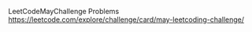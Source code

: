 LeetCodeMayChallenge Problems
https://leetcode.com/explore/challenge/card/may-leetcoding-challenge/

